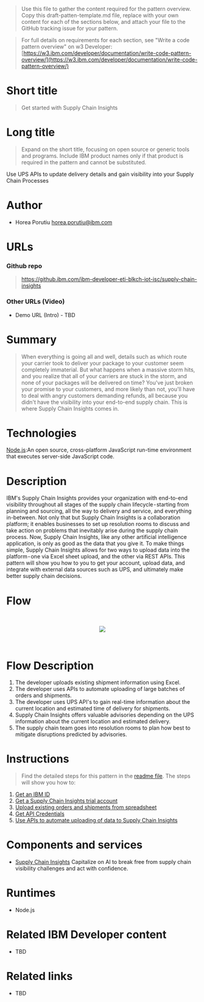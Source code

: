 > Use this file to gather the content required for the pattern overview. Copy this draft-patten-template.md file, replace with your own content for each of the sections below, and attach your file to the GitHub tracking issue for your pattern.

> For full details on requirements for each section, see "Write a code pattern overview" on w3 Developer: [https://w3.ibm.com/developer/documentation/write-code-pattern-overview/](https://w3.ibm.com/developer/documentation/write-code-pattern-overview/)

# Short title

> Get started with Supply Chain Insights

# Long title

> Expand on the short title, focusing on open source or generic tools and programs. Include IBM product names only if that product is required in the pattern and cannot be substituted.

Use UPS APIs to update delivery details and gain visibility into your Supply Chain Processes   

# Author

* Horea Porutiu <horea.porutiu@ibm.com>

# URLs

### Github repo

> https://github.ibm.com/ibm-developer-eti-blkch-iot-isc/supply-chain-insights

### Other URLs (Video)

* Demo URL (Intro) - TBD

# Summary

> When everything is going all and well, details such as which route your carrier took to deliver your package to your customer seem completely immaterial. But what happens when a massive storm hits, and you realize that all of your carriers are stuck in the storm, and none of your packages will be delivered on time? You've just broken your promise to your customers, and more likely than not, you'll have to deal with angry customers demanding refunds, all because you didn't have the visibility into your end-to-end supply chain. This is where Supply Chain Insights comes in.

# Technologies

[Node.js](https://nodejs.org/en/):An open source, cross-platform JavaScript run-time environment that executes server-side JavaScript code.

# Description
IBM's Supply Chain Insights provides your organization with end-to-end visibility throughout all stages of the supply chain lifecycle - starting from planning and sourcing, all the way to delivery and service, and everything in-between. Not only that but Supply Chain Insights is a collaboration platform; it enables businesses to set up resolution rooms to discuss and take action on problems that inevitably arise during the supply chain process. Now, Supply Chain Insights, like any other artificial intelligence application, is only as good as the data that you give it. To make things simple, Supply Chain Insights allows for two ways to upload data into the platform - one via Excel sheet upload, and the other via REST APIs. This 
pattern will show you how to you to get your account, upload data, and integrate with external data 
sources such as UPS, and ultimately make better supply chain decisions. 

# Flow

<br>
<p align="center">
  <img src="docs/app-architecture.png">
</p>
<br>

# Flow Description
1. The developer uploads existing shipment information using Excel.
2. The developer uses APIs to automate uploading of large batches of 
orders and shipments.
3. The developer uses UPS API's to gain real-time information about the 
current location and estimated time of delivery for shipments. 
4. Supply Chain Insights offers valuable advisories depending on the UPS 
information about the current location and estimated delivery. 
5. The supply chain team goes into resolution rooms to plan how best to mitigate 
disruptions predicted by advisories. 

# Instructions

> Find the detailed steps for this pattern in the [readme file](https://github.ibm.com/ibm-developer-eti-blkch-iot-isc/supply-chain-insights). The steps will show you how to:

1. [Get an IBM ID](#1-Get-an-IBM-ID)
2. [Get a Supply Chain Insights trial account](#2-Get-a-Supply-Chain-Insights-trial-account)
3. [Upload existing orders and shipments from spreadsheet](#3-Upload-existing-orders-and-shipments-from-spreadsheet)
4. [Get API Credentials](#4-Get-API-credentials)
5. [Use APIs to automate uploading of data to Supply Chain Insights](#5-Use-APIs-to-automate-uploading-of-data-to-Supply-Chain-Insights)

# Components and services

* [Supply Chain Insights](https://www.ibm.com/us-en/marketplace/supply-chain-insights) Capitalize on AI to break free from supply chain visibility challenges and act with confidence.


# Runtimes

* Node.js

# Related IBM Developer content
- TBD

# Related links
- TBD

